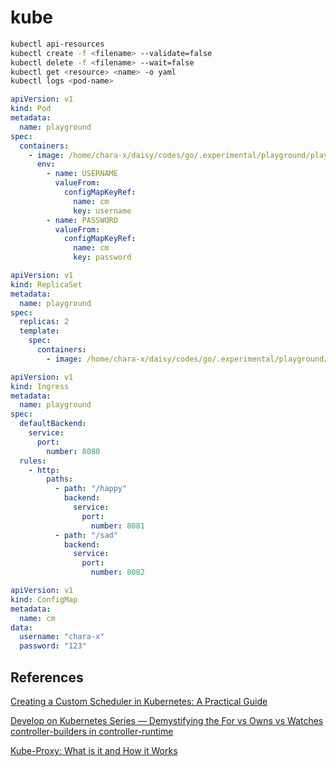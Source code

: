 # kube

```sh
kubectl api-resources
kubectl create -f <filename> --validate=false
kubectl delete -f <filename> --wait=false
kubectl get <resource> <name> -o yaml
kubectl logs <pod-name>
```

```yaml
apiVersion: v1
kind: Pod
metadata:
  name: playground
spec:
  containers:
    - image: /home/chara-x/daisy/codes/go/.experimental/playground/playground
      env:
        - name: USERNAME
          valueFrom:
            configMapKeyRef:
              name: cm
              key: username
        - name: PASSWORD
          valueFrom:
            configMapKeyRef:
              name: cm
              key: password
```

```yaml
apiVersion: v1
kind: ReplicaSet
metadata:
  name: playground
spec:
  replicas: 2
  template:
    spec:
      containers:
        - image: /home/chara-x/daisy/codes/go/.experimental/playground/playground
```

```yaml
apiVersion: v1
kind: Ingress
metadata:
  name: playground
spec:
  defaultBackend:
    service:
      port:
        number: 8080
  rules:
    - http:
        paths:
          - path: "/happy"
            backend:
              service:
                port:
                  number: 8081
          - path: "/sad"
            backend:
              service:
                port:
                  number: 8082
```

```yaml
apiVersion: v1
kind: ConfigMap
metadata:
  name: cm
data:
  username: "chara-x"
  password: "123"
```

## References

[Creating a Custom Scheduler in Kubernetes: A Practical Guide](https://overcast.blog/creating-a-custom-scheduler-in-kubernetes-a-practical-guide-2d9f9254f3b5?gi=b0f3b2d6b422)

[Develop on Kubernetes Series — Demystifying the For vs Owns vs Watches controller-builders in controller-runtime](https://yash-kukreja-98.medium.com/develop-on-kubernetes-series-demystifying-the-for-vs-owns-vs-watches-controller-builders-in-c11ab32a046e)

[Kube-Proxy: What is it and How it Works](https://medium.com/@amroessameldin/kube-proxy-what-is-it-and-how-it-works-6def85d9bc8f)
